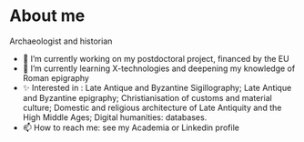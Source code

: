 # About me
Archaeologist and historian
- 🔭 I’m currently working on my postdoctoral project, financed by the EU
- 🌱 I’m currently learning X-technologies and deepening my knowledge of Roman epigraphy
- ✨ Interested in :
    Late Antique and Byzantine Sigillography; 
    Late Antique and Byzantine epigraphy; 
    Christianisation of customs and material culture; 
    Domestic and religious architecture of Late Antiquity and the High Middle Ages; 
    Digital humanities: databases.
- 📫 How to reach me: see my Academia or Linkedin profile



